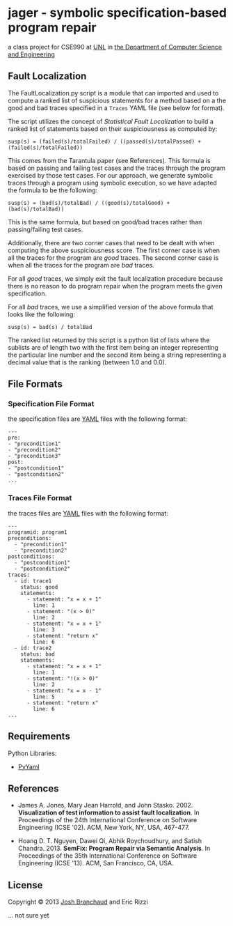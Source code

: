 # jager - symbolic specification-based program repair

a class project for CSE990 at [UNL](http://unl.edu) in
[the Department of Computer Science and Engineering](http://cse.unl.edu)

## Fault Localization

The FaultLocalization.py script is a module that can imported and used to
compute a ranked list of suspicious statements for a method based on a the
good and bad traces specified in a `Traces` YAML file (see below for
format).

The script utilizes the concept of *Statistical Fault Localization* to build
a ranked list of statements based on their suspiciousness as computed by:

    susp(s) = (failed(s)/totalFailed) / ((passed(s)/totalPassed) + (failed(s)/totalFailed))

This comes from the Tarantula paper (see References). This formula is based
on passing and failing test cases and the traces through the program
exercised by those test cases. For our approach, we generate symbolic traces
through a program using symbolic execution, so we have adapted the formula
to be the following:

    susp(s) = (bad(s)/totalBad) / ((good(s)/totalGood) + (bad(s)/totalBad))

This is the same formula, but based on good/bad traces rather than
passing/failing test cases.

Additionally, there are two corner cases that need to be dealt with when
computing the above suspiciousness score. The first corner case is when all
the traces for the program are *good* traces. The second corner case is when
all the traces for the program are *bad* traces.

For all *good* traces, we simply exit the fault localization procedure
because there is no reason to do program repair when the program meets the
given specification.

For all *bad* traces, we use a simplified version of the above formula that
looks like the following:

    susp(s) = bad(s) / totalBad

The ranked list returned by this script is a python list of lists where the
sublists are of length two with the first item being an integer representing
the particular line number and the second item being a string representing a
decimal value that is the ranking (between 1.0 and 0.0).

## File Formats

### Specification File Format

the specification files are [YAML](http://www.yaml.org/) files with the
following format:

    ---
    pre:
    - "precondition1"
    - "precondition2"
    - "precondition3"
    post:
    - "postcondition1"
    - "postcondition2"
    ...

### Traces File Format

the traces files are [YAML](http://www.yaml.org/) files with the following
format:

    ---
    programid: program1
    preconditions:
      - "precondition1"
      - "precondition2"
    postconditions:
      - "postcondition1"
      - "postcondition2"
    traces:
      - id: trace1
        status: good
        statements:
          - statement: "x = x + 1"
            line: 1
          - statement: "(x > 0)"
            line: 2
          - statement: "x = x + 1"
            line: 3
          - statement: "return x"
            line: 6
      - id: trace2
        status: bad
        statements:
          - statement: "x = x + 1"
            line: 1
          - statement: "!(x > 0)"
            line: 2
          - statement: "x = x - 1"
            line: 5
          - statement: "return x"
            line: 6
    ...

## Requirements

Python Libraries:
- [PyYaml](http://pyyaml.org/)

## References

- James A. Jones, Mary Jean Harrold, and John Stasko. 2002. **Visualization of
  test information to assist fault localization**. In Proceedings of the 24th
  International Conference on Software Engineering (ICSE '02). ACM, New
  York, NY, USA, 467-477.

- Hoang D. T. Nguyen, Dawei Qi, Abhik Roychoudhury, and Satish Chandra.
  2013\. **SemFix: Program Repair via Semantic Analysis**. In Proceedings of the
  35th International Conference on Software Engineering (ICSE '13).
  ACM, San Francisco, CA, USA.

## License

Copyright &copy; 2013 [Josh Branchaud](http://joshbranchaud.com) and Eric
Rizzi

... not sure yet
